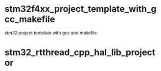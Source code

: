 # stm32f4xx_project_template_with_gcc_makefile
stm32 project template with gcc and makefile
# stm32_rtthread_cpp_hal_lib_projector

